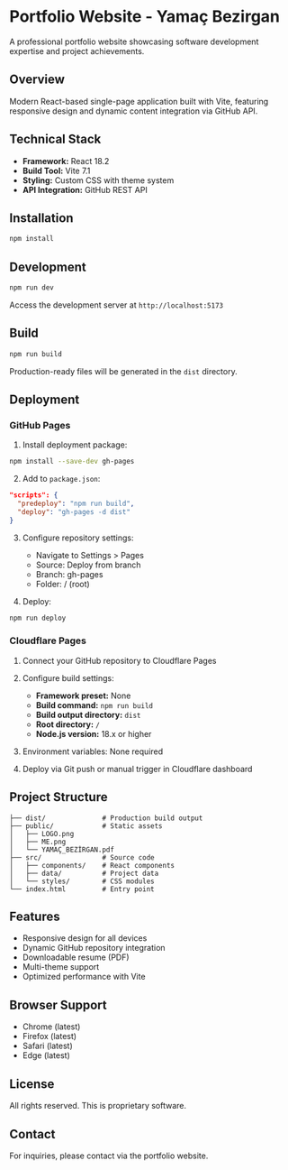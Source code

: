 # Portfolio Website - Yamaç Bezirgan

A professional portfolio website showcasing software development expertise and project achievements.

## Overview

Modern React-based single-page application built with Vite, featuring responsive design and dynamic content integration via GitHub API.

## Technical Stack

- **Framework:** React 18.2
- **Build Tool:** Vite 7.1
- **Styling:** Custom CSS with theme system
- **API Integration:** GitHub REST API

## Installation

```bash
npm install
```

## Development

```bash
npm run dev
```

Access the development server at `http://localhost:5173`

## Build

```bash
npm run build
```

Production-ready files will be generated in the `dist` directory.

## Deployment

### GitHub Pages

1. Install deployment package:
```bash
npm install --save-dev gh-pages
```

2. Add to `package.json`:
```json
"scripts": {
  "predeploy": "npm run build",
  "deploy": "gh-pages -d dist"
}
```

3. Configure repository settings:
   - Navigate to Settings > Pages
   - Source: Deploy from branch
   - Branch: gh-pages
   - Folder: / (root)

4. Deploy:
```bash
npm run deploy
```

### Cloudflare Pages

1. Connect your GitHub repository to Cloudflare Pages

2. Configure build settings:
   - **Framework preset:** None
   - **Build command:** `npm run build`
   - **Build output directory:** `dist`
   - **Root directory:** `/`
   - **Node.js version:** 18.x or higher

3. Environment variables: None required

4. Deploy via Git push or manual trigger in Cloudflare dashboard

## Project Structure

```
├── dist/              # Production build output
├── public/            # Static assets
│   ├── LOGO.png
│   ├── ME.png
│   └── YAMAÇ_BEZİRGAN.pdf
├── src/               # Source code
│   ├── components/    # React components
│   ├── data/          # Project data
│   └── styles/        # CSS modules
└── index.html         # Entry point
```

## Features

- Responsive design for all devices
- Dynamic GitHub repository integration
- Downloadable resume (PDF)
- Multi-theme support
- Optimized performance with Vite

## Browser Support

- Chrome (latest)
- Firefox (latest)
- Safari (latest)
- Edge (latest)

## License

All rights reserved. This is proprietary software.

## Contact

For inquiries, please contact via the portfolio website.